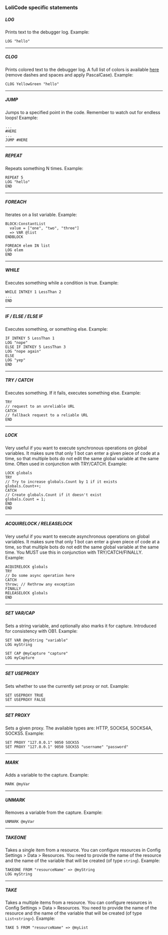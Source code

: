 ﻿### LoliCode specific statements

##### LOG

Prints text to the debugger log.
Example:

```
LOG "hello"
```

---

##### CLOG

Prints colored text to the debugger log.
A full list of colors is available [here](https://www.colorhexa.com/color-names) (remove dashes and spaces and apply
PascalCase).
Example:

```
CLOG YellowGreen "hello"
```

---

##### JUMP

Jumps to a specified point in the code. Remember to watch out for endless loops!
Example:

```
...
#HERE
...
JUMP #HERE
```

---

##### REPEAT

Repeats something N times.
Example:

```
REPEAT 5
LOG "hello"
END
```

---

##### FOREACH

Iterates on a list variable.
Example:

```
BLOCK:ConstantList
  value = ["one", "two", "three"]
  => VAR @list
ENDBLOCK

FOREACH elem IN list
LOG elem
END
```

---

##### WHILE

Executes something while a condition is true.
Example:

```
WHILE INTKEY 1 LessThan 2
...
END
```

---

##### IF / ELSE / ELSE IF

Executes something, or something else.
Example:

```
IF INTKEY 5 LessThan 1
LOG "nope"
ELSE IF INTKEY 5 LessThan 3
LOG "nope again"
ELSE
LOG "yep"
END
```

---

##### TRY / CATCH

Executes something. If it fails, executes something else.
Example:

```
TRY
// request to an unreliable URL
CATCH
// fallback request to a reliable URL
END
```

---

##### LOCK

Very useful if you want to execute synchronous operations on global variables.
It makes sure that only 1 bot can enter a given piece of code at a time, so that multiple bots do not edit the same
global variable at the same time.
Often used in conjunction with TRY/CATCH.
Example:

```
LOCK globals
TRY
// Try to increase globals.Count by 1 if it exists
globals.Count++;
CATCH
// Create globals.Count if it doesn't exist
globals.Count = 1;
END
END
```

---

##### ACQUIRELOCK / RELEASELOCK

Very useful if you want to execute asynchronous operations on global variables.
It makes sure that only 1 bot can enter a given piece of code at a time, so that multiple bots do not edit the same
global variable at the same time.
You MUST use this in conjunction with TRY/CATCH/FINALLY.
Example:

```
ACQUIRELOCK globals
TRY
// Do some async operation here
CATCH
throw; // Rethrow any exception
FINALLY
RELEASELOCK globals
END
```

---

##### SET VAR/CAP

Sets a string variable, and optionally also marks it for capture. Introduced for consistency with OB1.
Example:

```
SET VAR @myString "variable"
LOG myString

SET CAP @myCapture "capture"
LOG myCapture
```

---

##### SET USEPROXY

Sets whether to use the currently set proxy or not.
Example:

```
SET USEPROXY TRUE
SET USEPROXY FALSE
```

---

##### SET PROXY

Sets a given proxy. The available types are: HTTP, SOCKS4, SOCKS4A, SOCKS5.
Example:

```
SET PROXY "127.0.0.1" 9050 SOCKS5
SET PROXY "127.0.0.1" 9050 SOCKS5 "username" "password"
```

---

##### MARK

Adds a variable to the capture.
Example:

```
MARK @myVar
```

---

##### UNMARK

Removes a variable from the capture.
Example:

```
UNMARK @myVar
```

---

##### TAKEONE

Takes a single item from a resource. You can configure resources in Config Settings > Data > Resources.
You need to provide the name of the resource and the name of the variable that will be created (of type `string`).
Example:

```
TAKEONE FROM "resourceName" => @myString
LOG myString
```

---

##### TAKE

Takes a multiple items from a resource. You can configure resources in Config Settings > Data > Resources.
You need to provide the name of the resource and the name of the variable that will be created (of type `List<string>`).
Example:

```
TAKE 5 FROM "resourceName" => @myList
```
